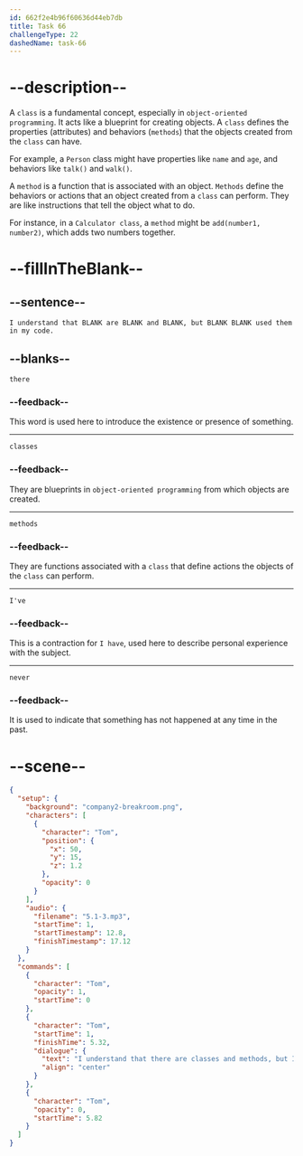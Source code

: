 ```yaml
---
id: 662f2e4b96f60636d44eb7db
title: Task 66
challengeType: 22
dashedName: task-66
---
```


<!-- (Audio) Tom: I understand that there are classes and methods, but I've never used them in my code. -->

# --description--

A `class` is a fundamental concept, especially in `object-oriented programming`. It acts like a blueprint for creating objects. A `class` defines the properties (attributes) and behaviors (`methods`) that the objects created from the `class` can have.

For example, a `Person` class might have properties like `name` and `age`, and behaviors like `talk()` and `walk()`.

A `method` is a function that is associated with an object. `Methods` define the behaviors or actions that an object created from a `class` can perform. They are like instructions that tell the object what to do.

For instance, in a `Calculator class`, a `method` might be `add(number1, number2)`, which adds two numbers together.

# --fillInTheBlank--

## --sentence--

`I understand that BLANK are BLANK and BLANK, but BLANK BLANK used them in my code.`

## --blanks--

`there`

### --feedback--

This word is used here to introduce the existence or presence of something.

---

`classes`

### --feedback--

They are blueprints in `object-oriented programming` from which objects are created.

---

`methods`

### --feedback--

They are functions associated with a `class` that define actions the objects of the `class` can perform.

---

`I've`

### --feedback--

This is a contraction for `I have`, used here to describe personal experience with the subject.

---

`never`

### --feedback--

It is used to indicate that something has not happened at any time in the past.

# --scene--

```json
{
  "setup": {
    "background": "company2-breakroom.png",
    "characters": [
      {
        "character": "Tom",
        "position": {
          "x": 50,
          "y": 15,
          "z": 1.2
        },
        "opacity": 0
      }
    ],
    "audio": {
      "filename": "5.1-3.mp3",
      "startTime": 1,
      "startTimestamp": 12.8,
      "finishTimestamp": 17.12
    }
  },
  "commands": [
    {
      "character": "Tom",
      "opacity": 1,
      "startTime": 0
    },
    {
      "character": "Tom",
      "startTime": 1,
      "finishTime": 5.32,
      "dialogue": {
        "text": "I understand that there are classes and methods, but I've never used them in my code.",
        "align": "center"
      }
    },
    {
      "character": "Tom",
      "opacity": 0,
      "startTime": 5.82
    }
  ]
}
```
